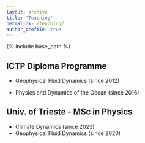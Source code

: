 ```yaml
---
layout: archive
title: "Teaching"
permalink: /teaching/
author_profile: true
---
```


{% include base_path %}


## ICTP Diploma Programme

* Geophysical Fluid Dynamics (since 2012)

* Physics and Dynamics of the Ocean (since 2016)

## Univ. of Trieste - MSc in Physics

* Climate Dynamics (since 2023)
* Geophysical Fluid Dynamics (since 2020)

